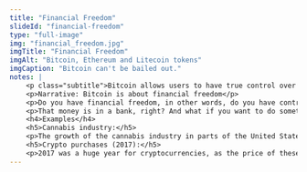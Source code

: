 ```yaml
--- 
title: "Financial Freedom"
slideId: "financial-freedom"
type: "full-image"
img: "financial_freedom.jpg"
imgTitle: "Financial Freedom"
imgAlt: "Bitcoin, Ethereum and Litecoin tokens"
imgCaption: "Bitcoin can't be bailed out."
notes: | 
    <p class="subtitle">Bitcoin allows users to have true control over their finances. </p>
    <p>Narrative: Bitcoin is about financial freedom</p>
    <p>Do you have financial freedom, in other words, do you have control over your own money?</p>
    <p>That money is in a bank, right? And what if you want to do something a bank deems not ok? This isn&apos;t just some hypothetical situation. It is happening today.</p>
    <h4>Examples</h4>
    <h5>Cannabis industry:</h5>
    <p>The growth of the cannabis industry in parts of the United States has come with some legal complications. While many states have made the move to legalize the recreational use of marijuana, it is still considered illegal on the federal level. This variance between the state and federal level greatly affects the ability of the cannabis industry to conduct basic business activities. Since banks fall under federal jurisdiction, they refuse to allow any cannabis-related industry to conduct any banking activity, as this would violate the federal laws they are forced to follow. The result is a very cash-heavy industry, which creates problems with security and cash flow. </p>
    <h5>Crypto purchases (2017):</h5>
    <p>2017 was a huge year for cryptocurrencies, as the price of these assets rapidly increased. Many people rushed to buy cryptocurrency, but some buyers found out that purchasing these cryptocurrencies could result in your bank account being shut down. Many purchases were just simply rejected. Buying cryptocurrency was perfectly legal, but banks treated that activity as forbidden. This wasn&apos;t simply because of legal liability, but rather a form of protectionism by the industry that cryptocurrency aimed to disrupt.</p>  
---
```

